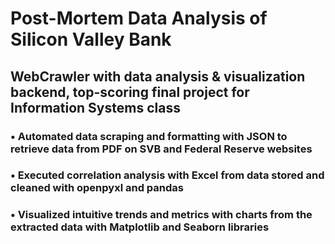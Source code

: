 # Post-Mortem Data Analysis of Silicon Valley Bank

## WebCrawler with data analysis & visualization backend, top-scoring final project for Information Systems class
### • Automated data scraping and formatting with JSON to retrieve data from PDF on SVB and Federal Reserve websites 
### • Executed correlation analysis with Excel from data stored and cleaned with openpyxl and pandas
### • Visualized intuitive trends and metrics with charts from the extracted data with Matplotlib and Seaborn libraries
